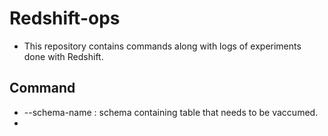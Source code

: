 # Redshift-ops

* This repository contains commands along with logs of experiments done with Redshift.

## Command
* --schema-name : schema containing table that needs to be vaccumed.
* 